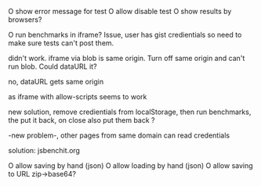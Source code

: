 O show error message for test
O allow disable test
O show results by browsers?

O run benchmarks in iframe? Issue, user has gist credientials so
  need to make sure tests can't post them.

  didn't work. iframe via blob is same origin. Turn off same origin
  and can't run blob. Could dataURL it?

  no, dataURL gets same origin

  as iframe with allow-scripts seems to work

  new solution, remove credientials from localStorage,
  then run benchmarks, the put it back, on close also put them back
  ?
  
  -new problem-, other pages from same domain can read credentials

  solution: jsbenchit.org

O allow saving by hand (json)
O allow loading by hand (json)
O allow saving to URL zip->base64?